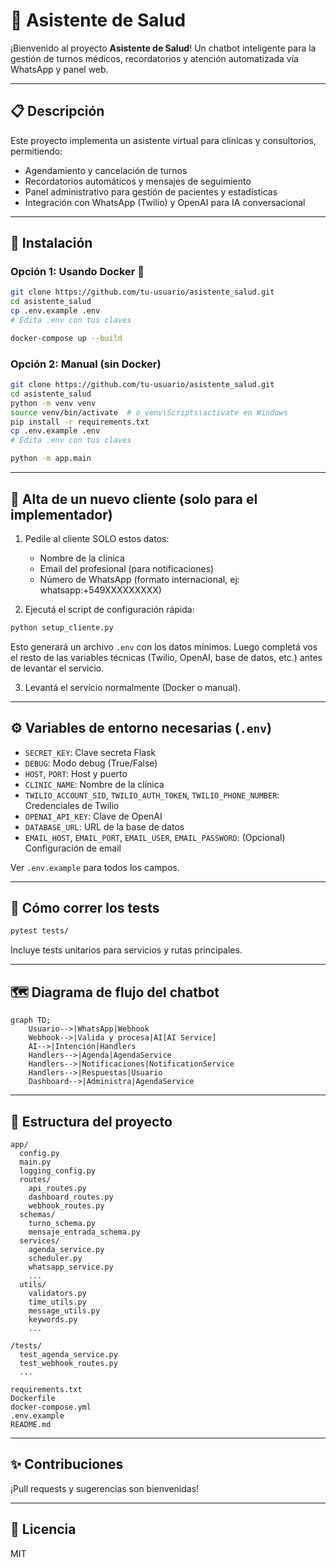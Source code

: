 # 🤖 Asistente de Salud

¡Bienvenido al proyecto **Asistente de Salud**! Un chatbot inteligente para la gestión de turnos médicos, recordatorios y atención automatizada vía WhatsApp y panel web.

---

## 📋 Descripción

Este proyecto implementa un asistente virtual para clínicas y consultorios, permitiendo:
- Agendamiento y cancelación de turnos
- Recordatorios automáticos y mensajes de seguimiento
- Panel administrativo para gestión de pacientes y estadísticas
- Integración con WhatsApp (Twilio) y OpenAI para IA conversacional

---

## 🚀 Instalación

### Opción 1: Usando Docker 🐳

```bash
git clone https://github.com/tu-usuario/asistente_salud.git
cd asistente_salud
cp .env.example .env
# Edita .env con tus claves

docker-compose up --build
```

### Opción 2: Manual (sin Docker)

```bash
git clone https://github.com/tu-usuario/asistente_salud.git
cd asistente_salud
python -m venv venv
source venv/bin/activate  # o venv\Scripts\activate en Windows
pip install -r requirements.txt
cp .env.example .env
# Edita .env con tus claves

python -m app.main
```

---

## 🚀 Alta de un nuevo cliente (solo para el implementador)

1. Pedile al cliente SOLO estos datos:
   - Nombre de la clínica
   - Email del profesional (para notificaciones)
   - Número de WhatsApp (formato internacional, ej: whatsapp:+549XXXXXXXXX)

2. Ejecutá el script de configuración rápida:

```bash
python setup_cliente.py
```

Esto generará un archivo `.env` con los datos mínimos. Luego completá vos el resto de las variables técnicas (Twilio, OpenAI, base de datos, etc.) antes de levantar el servicio.

3. Levantá el servicio normalmente (Docker o manual).

---

## ⚙️ Variables de entorno necesarias (`.env`)

- `SECRET_KEY`: Clave secreta Flask
- `DEBUG`: Modo debug (True/False)
- `HOST`, `PORT`: Host y puerto
- `CLINIC_NAME`: Nombre de la clínica
- `TWILIO_ACCOUNT_SID`, `TWILIO_AUTH_TOKEN`, `TWILIO_PHONE_NUMBER`: Credenciales de Twilio
- `OPENAI_API_KEY`: Clave de OpenAI
- `DATABASE_URL`: URL de la base de datos
- `EMAIL_HOST`, `EMAIL_PORT`, `EMAIL_USER`, `EMAIL_PASSWORD`: (Opcional) Configuración de email

Ver `.env.example` para todos los campos.

---

## 🧪 Cómo correr los tests

```bash
pytest tests/
```

Incluye tests unitarios para servicios y rutas principales.

---

## 🗺️ Diagrama de flujo del chatbot

```mermaid
graph TD;
    Usuario-->|WhatsApp|Webhook
    Webhook-->|Valida y procesa|AI[AI Service]
    AI-->|Intención|Handlers
    Handlers-->|Agenda|AgendaService
    Handlers-->|Notificaciones|NotificationService
    Handlers-->|Respuestas|Usuario
    Dashboard-->|Administra|AgendaService
```

---

## 📁 Estructura del proyecto

```
app/
  config.py
  main.py
  logging_config.py
  routes/
    api_routes.py
    dashboard_routes.py
    webhook_routes.py
  schemas/
    turno_schema.py
    mensaje_entrada_schema.py
  services/
    agenda_service.py
    scheduler.py
    whatsapp_service.py
    ...
  utils/
    validators.py
    time_utils.py
    message_utils.py
    keywords.py
    ...

/tests/
  test_agenda_service.py
  test_webhook_routes.py
  ...

requirements.txt
Dockerfile
docker-compose.yml
.env.example
README.md
```

---

## ✨ Contribuciones

¡Pull requests y sugerencias son bienvenidas! 

---

## 📝 Licencia

MIT 